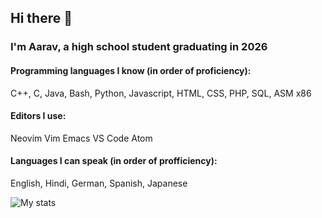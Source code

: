 ## Hi there 👋
### I'm Aarav, a high school student graduating in 2026
#### Programming languages I know (in order of proficiency):
C++,
C,
Java,
Bash,
Python,
Javascript,
HTML,
CSS,
PHP,
SQL,
ASM x86


#### Editors I use:
Neovim
Vim
Emacs
VS Code
Atom

#### Languages I can speak (in order of profficiency):
English,
Hindi,
German,
Spanish,
Japanese

![My stats](https://github-readme-stats.vercel.app/api?username=probablyAarav&show_icons=true&theme=midnight-purple)

<!--
**ProbablyAarav/ProbablyAarav** is a ✨ _special_ ✨ repository because its `README.md` (this file) appears on your GitHub profile.

Here are some ideas to get you started:

- 🔭 I’m currently working on ...
- 🌱 I’m currently learning ...
- 👯 I’m looking to collaborate on ...
- 🤔 I’m looking for help with ...
- 💬 Ask me about ...
- 📫 How to reach me: ...
- 😄 Pronouns: ...
- ⚡ Fun fact: ...
-->
